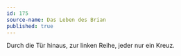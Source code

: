 ```yaml
---
id: 175
source-name: Das Leben des Brian
published: true
---
```

 Durch die Tür hinaus, zur linken Reihe, jeder nur ein Kreuz.
